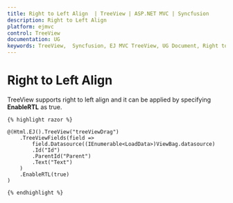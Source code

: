 ```yaml
---
title: Right to Left Align  | TreeView | ASP.NET MVC | Syncfusion
description: Right to Left Align  
platform: ejmvc
control: TreeView
documentation: UG
keywords: TreeView,  Syncfusion, EJ MVC TreeView, UG Document, Right to Left Align 
---
```


# Right to Left Align

TreeView supports right to left align and it can be applied by specifying **EnableRTL** as true.
    
    
    
    {% highlight razor %}
    
    @(Html.EJ().TreeView("treeViewDrag")
        .TreeViewFields(field =>
            field.Datasource((IEnumerable<LoadData>)ViewBag.datasource)
            .Id("Id")
            .ParentId("Parent")
            .Text("Text")
        )
        .EnableRTL(true)
    )
    
    {% endhighlight %}
    
    
